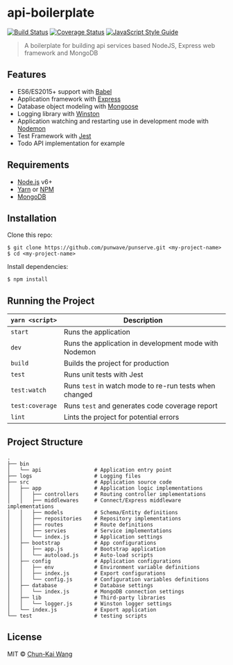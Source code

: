 # api-boilerplate

[![Build Status][travis-image]][travis-url]
[![Coverage Status][codecov-image]][codecov-url]
[![JavaScript Style Guide][standardjs-image]][standardjs-url]

> A boilerplate for building api services based NodeJS, Express web framework and MongoDB

## Features

- ES6/ES2015+ support with [Babel](https://babeljs.io)
- Application framework with [Express](http://expressjs.com)
- Database object modeling with [Mongoose](http://mongoosejs.com)
- Logging library with [Winston](https://github.com/winstonjs/winston)
- Application watching and restarting use in development mode with [Nodemon](https://github.com/remy/nodemon)
- Test Framework with [Jest](https://facebook.github.io/jest)
- Todo API implementation for example

## Requirements

* [Node.js](https://nodejs.org) v6+
* [Yarn](https://yarnpkg.com) or [NPM](https://www.npmjs.com)
* [MongoDB](https://www.mongodb.com)

## Installation

Clone this repo:

```
$ git clone https://github.com/punwave/punserve.git <my-project-name>
$ cd <my-project-name>
```

Install dependencies:

```
$ npm install
```

## Running the Project

|`yarn <script>`    |Description|
|-------------------|-----------|
|`start`            |Runs the application|
|`dev`              |Runs the application in development mode with Nodemon|
|`build`            |Builds the project for production|
|`test`             |Runs unit tests with Jest|
|`test:watch`       |Runs `test` in watch mode to re-run tests when changed|
|`test:coverage`    |Runs `test` and generates code coverage report|
|`lint`             |Lints the project for potential errors|

## Project Structure

```
.
├── bin
│   └── api                 # Application entry point
├── logs                    # Logging files
├── src                     # Application source code
│   ├── app                 # Application logic implementations
│   │   ├── controllers     # Routing controller implementations
│   │   ├── middlewares     # Connect/Express middleware implementations
│   │   ├── models          # Schema/Entity definitions
│   │   ├── repositories    # Repository implementations
│   │   ├── routes          # Route definitions
│   │   ├── servies         # Service implementations
│   │   └── index.js        # Application settings
│   ├── bootstrap           # App configurations
│   │   ├── app.js          # Bootstrap application
│   │   └── autoload.js     # Auto-load scripts
│   ├── config              # Application configurations
│   │   ├── env             # Environment variable definitions
│   │   ├── index.js        # Export configurations
│   │   └── config.js       # Configuration variables definitions
│   ├── database            # Database settings
│   │   └── index.js        # MongoDB connection settings
│   ├── lib                 # Third-party libraries
│   │   └── logger.js       # Winston logger settings
│   └── index.js            # Export application
└── test                    # testing scripts

```

## License

MIT © [Chun-Kai Wang](https://github.com/chunkai1312)

[travis-image]: https://img.shields.io/travis/punwave/punserve.svg
[travis-url]: https://travis-ci.org/punwave/punserve
[codecov-image]: https://img.shields.io/codecov/c/github/punwave/punserve.svg
[codecov-url]: https://codecov.io/gh/punwave/punserve
[standardjs-image]: https://img.shields.io/badge/code%20style-standard-brightgreen.svg
[standardjs-url]: http://standardjs.com/

